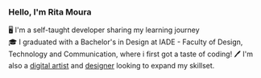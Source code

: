 ### Hello, I'm Rita Moura

🖥️ I'm a self-taught developer sharing my learning journey<br>
🎓 I graduated with a Bachelor's in Design at IADE - Faculty of Design, Technology and Communication, where i first got a taste of coding!
🖊️ I'm also a [digital artist](https://www.instagram.com/ritavisuals/) and [designer](https://www.behance.net/ritam8) looking to expand my skillset. 
